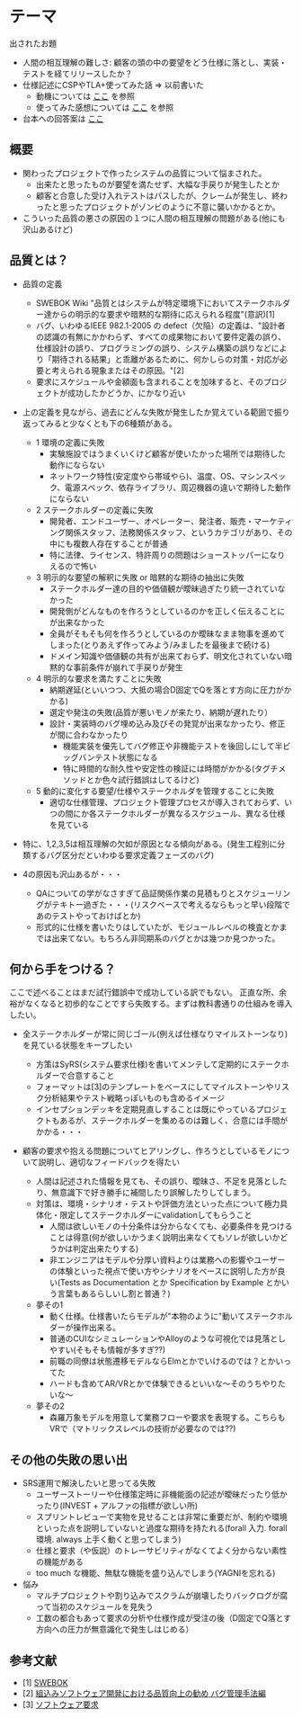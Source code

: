 
テーマ
================

出されたお題

* 人間の相互理解の難しさ: 顧客の頭の中の要望をどう仕様に落とし、実装・テストを経てリリースしたか？
* 仕様記述にCSPやTLA+使ってみた話 => 以前書いた
     * 動機については [ここ](../spec20180810/memo.md) を参照
     * 使ってみた感想については [ここ](Review.md) を参照
* 台本への回答案は [ここ](daihon.md)

概要
--------

* 関わったプロジェクトで作ったシステムの品質について悩まされた。
    * 出来たと思ったものが要望を満たせず、大幅な手戻りが発生したとか
    * 顧客と合意した受け入れテストはパスしたが、クレームが発生し、終わったと思ったプロジェクトがゾンビのように不意に襲いかかるとか。
* こういった品質の悪さの原因の１つに人間の相互理解の問題がある(他にも沢山あるけど)


品質とは？
-------

* 品質の定義
    * SWEBOK Wiki "品質とはシステムが特定環境下においてステークホルダー達からの明示的な要求や暗黙的な期待に応えられる程度"(意訳)[1]
    * バグ、いわゆるIEEE 982.1-2005 の defect（欠陥）の定義は、"設計者の認識の有無にかかわらず、すべての成果物において要件定義の誤り、仕様設計の誤り、プログラミングの誤り、システム構築の誤りなどにより「期待される結果」と乖離があるために、何かしらの対策・対応が必要と考えられる現象またはその原因。"[2]
    * 要求にスケジュールや金額面も含まれることを加味すると、そのプロジェクトが成功したかどうか、にかなり近い

* 上の定義を見ながら、過去にどんな失敗が発生したか覚えている範囲で振り返ってみると少なくとも下の6種類がある。
    * 1 環境の定義に失敗
        * 実験施設ではうまくいくけど顧客が使いたかった場所では期待した動作にならない
        * ネットワーク特性(安定度やら帯域やら)、温度、OS、マシンスペック、電源スペック、依存ライブラリ、周辺機器の違いで期待した動作にならない
    * 2 ステークホルダーの定義に失敗
        * 開発者、エンドユーザー、オペレーター、発注者、販売・マーケティング関係スタッフ、法務関係スタッフ、というカテゴリがあり、その中にも複数人存在することが普通
        * 特に法律、ライセンス、特許周りの問題はショーストッパーになりえるので怖い
    * 3 明示的な要望の解釈に失敗 or 暗黙的な期待の抽出に失敗
        * ステークホルダー達の目的や価値観が曖昧過ぎたり統一されていなかった
        * 開発側がどんなものを作ろうとしているのかを正しく伝えることにが出来なかった
        * 全員がそもそも何を作ろうとしているのか曖昧なまま物事を進めてしまった(とりあえず作ってみよう/みましたを最後まで続ける)
        * ドメイン知識や価値観の共有が出来ておらず、明文化されていない暗黙的な事前条件が崩れて手戻りが発生
    * 4 明示的な要求を満たすことに失敗
        * 納期遅延(といいつつ、大抵の場合D固定でQを落とす方向に圧力がかかる)
        * 選定や発注の失敗(品質が悪いモノが来たり、納期が遅れたり）
        * 設計・実装時のバグ埋め込み及びその発覚が出来なかったり、修正が間に合わなかったり
            * 機能実装を優先してバグ修正や非機能テストを後回しにして半ビッグバンテスト状態になる
            * 特に時間的な耐久性や安定性の検証には時間がかかる(タグチメソッドとか色々試行錯誤はしてるけど)
    * 5 動的に変化する要望/仕様やステークホルダを管理することに失敗
        * 適切な仕様管理、プロジェクト管理プロセスが導入されておらず、いつの間にか各ステークホルダーが異なるスケジュール、異なる仕様を見ている
* 特に、1,2,3,5は相互理解の欠如が原因となる傾向がある。(発生工程別に分類するバグ区分だといわゆる要求定義フェーズのバグ)
* 4の原因も沢山あるが・・・
    * QAについての学がなさすぎて品証関係作業の見積もりとスケジューリングがテキトー過ぎた・・・(リスクベースで考えるならもっと早い段階であのテストやっておけばとか)
    * 形式的に仕様を書いたりはしていたが、モジュールレベルの検査とかまでは出来てない。もちろん非同期系のバグとかは幾つか見つかった。

何から手をつける？
----------

ここで述べることはまだ試行錯誤中で成功している訳でもない。
正直な所、余裕がなくなると初歩的なことですら失敗する。まずは教科書通りの仕組みを導入したい。

* 全ステークホルダーが常に同じゴール(例えば仕様なりマイルストーンなり)を見ている状態をキープしたい
    * 方策はSyRS(システム要求仕様)を書いてメンテして定期的にステークホルダーで合意すること
    * フォーマットは[3]のテンプレートをベースにしてマイルストーンやリスク分析結果やテスト戦略っぽいものも含めるイメージ
    * インセプションデッキを定期見直しすることは既にやっているプロジェクトもあるが、ステークホルダーを集めるのは難しく、合意には手間がかかる・・・

* 顧客の要求や抱える問題についてヒアリングし、作ろうとしているモノについて説明し、適切なフィードバックを得たい
    * 人間は記述された情報を見ても、その誤り、曖昧さ、不足を見落としたり、無意識下で好き勝手に補間したり誤解したりしてしまう。
    * 対策は、環境・シナリオ・テストや評価方法といった点について極力具体化・限定してステークホルダーにvalidationしてもらうこと
        * 人間は欲しいモノの十分条件は分からなくても、必要条件を見つけることは得意(何が欲しいかうまく説明出来なくてもソレが欲しいかどうかは判定出来たりする)
        * 非エンジニアはモデルや分厚い資料よりは業務への影響やユーザーの体験といった視点で使い方やシナリオをベースに説明した方が良い(Tests as Documentation とか Specification by Example とかいう言葉もあるらしいし割と普通？)
    * 夢その1
        * 動く仕様。仕様書いたらモデルが"本物のように"動いてステークホルダーが操作出来る。
        * 普通のCUIなシミュレーションやAlloyのような可視化では見落としやすい(そもそも情報が多すぎ??)
        * 前職の同僚は状態遷移モデルならElmとかでいけるのでは？とかいってた
        * ハードも含めてAR/VRとかで体験できるといいな〜そのうちやりたいな〜
    * 夢その2
        * 森羅万象モデルを用意して業務フローや要求を表現する。こちらもVRで（マトリックスレベルの技術が必要なのでは??)


その他の失敗の思い出
----------------

* SRS運用で解決したいと思ってる失敗
    * ユーザーストーリーや仕様策定時に非機能面の記述が曖昧だったり低かったり(INVEST + アルファの指標が欲しい所)
    * スプリントレビューで実物を見せることは非常に重要だが、制約や環境といった点を説明していないと過度な期待を持たれる(forall 入力. forall 環境. always 上手く動くと思ってしまう)
    * 仕様と要求（や仮説）のトレーサビリティがなくてよく分からない素性の機能がある
    * too much な機能、無駄な機能を盛り込んでしまう(YAGNIを忘れる)
* 悩み
    * マルチプロジェクトや割り込みでスクラムが崩壊したりバックログが腐って当初のスケジュールを見失う
    * 工数の都合もあって要求の分析や仕様作成が受注の後（D固定でQ落とす方向への圧力が無意識化で発生しはじめる）

参考文献
-------

* [1] [SWEBOK](http://swebokwiki.org/)
* [2] [組込みソフトウェア開発における品質向上の勧め バグ管理手法編](https://www.ipa.go.jp/files/000027629.pdf)
* [3] [ソフトウェア要求](https://www.amazon.co.jp/ソフトウェア要求-第3版-Karl-Wiegers、Joy-Beatty/dp/4822298396)

